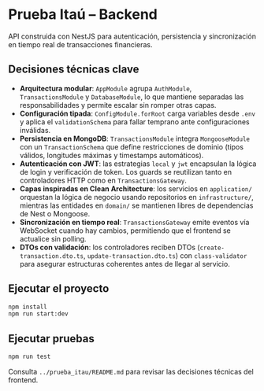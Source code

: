 # Prueba Itaú – Backend

API construida con NestJS para autenticación, persistencia y sincronización en tiempo real de transacciones financieras.

## Decisiones técnicas clave

- **Arquitectura modular**: `AppModule` agrupa `AuthModule`, `TransactionsModule` y `DatabaseModule`, lo que mantiene separadas las responsabilidades y permite escalar sin romper otras capas.
- **Configuración tipada**: `ConfigModule.forRoot` carga variables desde `.env` y aplica el `validationSchema` para fallar temprano ante configuraciones inválidas.
- **Persistencia en MongoDB**: `TransactionsModule` integra `MongooseModule` con un `TransactionSchema` que define restricciones de dominio (tipos válidos, longitudes máximas y timestamps automáticos).
- **Autenticación con JWT**: las estrategias `local` y `jwt` encapsulan la lógica de login y verificación de token. Los guards se reutilizan tanto en controladores HTTP como en `TransactionsGateway`.
- **Capas inspiradas en Clean Architecture**: los servicios en `application/` orquestan la lógica de negocio usando repositorios en `infrastructure/`, mientras las entidades en `domain/` se mantienen libres de dependencias de Nest o Mongoose.
- **Sincronización en tiempo real**: `TransactionsGateway` emite eventos vía WebSocket cuando hay cambios, permitiendo que el frontend se actualice sin polling.
- **DTOs con validación**: los controladores reciben DTOs (`create-transaction.dto.ts`, `update-transaction.dto.ts`) con `class-validator` para asegurar estructuras coherentes antes de llegar al servicio.

## Ejecutar el proyecto

```bash
npm install
npm run start:dev
```

## Ejecutar pruebas

```bash
npm run test
```

Consulta `../prueba_itau/README.md` para revisar las decisiones técnicas del frontend.
